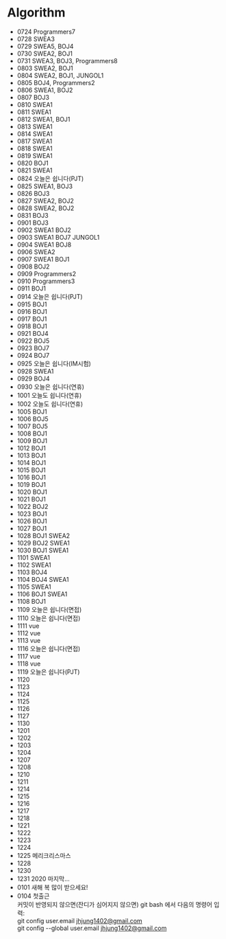 # Algorithm  
* 0724 Programmers7  
* 0728 SWEA3  
* 0729 SWEA5, BOJ4
* 0730 SWEA2, BOJ1  
* 0731 SWEA3, BOJ3, Programmers8  
* 0803 SWEA2, BOJ1  
* 0804 SWEA2, BOJ1, JUNGOL1    
* 0805 BOJ4, Programmers2  
* 0806 SWEA1, BOJ2  
* 0807 BOJ3
* 0810 SWEA1
* 0811 SWEA1
* 0812 SWEA1, BOJ1
* 0813 SWEA1
* 0814 SWEA1  
* 0817 SWEA1 
* 0818 SWEA1   
* 0819 SWEA1  
* 0820 BOJ1  
* 0821 SWEA1  
* 0824 오늘은 쉽니다(PJT)  
* 0825 SWEA1, BOJ3 
* 0826 BOJ3   
* 0827 SWEA2, BOJ2  
* 0828 SWEA2, BOJ2   
* 0831 BOJ3  
* 0901 BOJ3  
* 0902 SWEA1 BOJ2  
* 0903 SWEA1 BOJ7 JUNGOL1 
* 0904 SWEA1 BOJ8  
* 0906 SWEA2
* 0907 SWEA1 BOJ1  
* 0908 BOJ2  
* 0909 Programmers2  
* 0910 Programmers3  
* 0911 BOJ1  
* 0914 오늘은 쉽니다(PJT)  
* 0915 BOJ1   
* 0916 BOJ1   
* 0917 BOJ1   
* 0918 BOJ1   
* 0921 BOJ4 
* 0922 BOJ5 
* 0923 BOJ7 
* 0924 BOJ7 
* 0925 오늘은 쉽니다(IM시험)  
* 0928 SWEA1  
* 0929 BOJ4  
* 0930 오늘은 쉽니다(연휴)  
* 1001 오늘도 쉽니다(연휴)  
* 1002 오늘도 쉽니다(연휴)  
* 1005 BOJ1  
* 1006 BOJ5  
* 1007 BOJ5   
* 1008 BOJ1  
* 1009 BOJ1  
* 1012 BOJ1   
* 1013 BOJ1   
* 1014 BOJ1   
* 1015 BOJ1   
* 1016 BOJ1   
* 1019 BOJ1   
* 1020 BOJ1
* 1021 BOJ1
* 1022 BOJ2  
* 1023 BOJ1  
* 1026 BOJ1  
* 1027 BOJ1  
* 1028 BOJ1 SWEA2  
* 1029 BOJ2 SWEA1  
* 1030 BOJ1 SWEA1
* 1101 SWEA1  
* 1102 SWEA1  
* 1103 BOJ4  
* 1104 BOJ4 SWEA1  
* 1105 SWEA1  
* 1106 BOJ1 SWEA1  
* 1108 BOJ1  
* 1109 오늘은 쉽니다(면접)  
* 1110 오늘은 쉽니다(면접)  
* 1111 vue
* 1112 vue  
* 1113 vue  
* 1116 오늘은 쉽니다(면접)  
* 1117 vue  
* 1118 vue  
* 1119 오늘은 쉽니다(PJT)
* 1120
* 1123 
* 1124  
* 1125  
* 1126
* 1127  
* 1130
* 1201  
* 1202  
* 1203  
* 1204  
* 1207  
* 1208
* 1210
* 1211  
* 1214  
* 1215  
* 1216  
* 1217
* 1218  
* 1221  
* 1222  
* 1223  
* 1224  
* 1225 메리크리스마스  
* 1228  
* 1230  
* 1231 2020 마지막...  
* 0101 새해 복 많이 받으세요!  
* 0104 첫출근  
커밋이 반영되지 않으면(잔디가 심어지지 않으면) git bash 에서 다음의 명령어 입력:  
git config user.email jhjung1402@gmail.com  
git config --global user.email jhjung1402@gmail.com  
